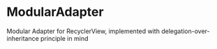 # ModularAdapter
Modular Adapter for RecyclerView, implemented with delegation-over-inheritance principle in mind
